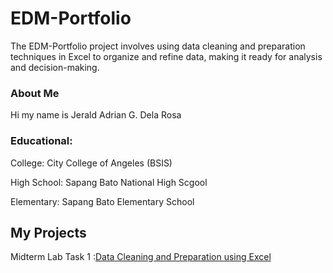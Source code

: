 # EDM-Portfolio
The EDM-Portfolio project involves using data cleaning and preparation techniques in Excel to organize and refine data, making it ready for analysis and decision-making.
### About Me 
Hi my name is Jerald Adrian G. Dela Rosa
### Educational:
College: City College of Angeles (BSIS)

High School: Sapang Bato National High Scgool

Elementary: Sapang Bato Elementary School
## My Projects
Midterm Lab Task 1 :[Data Cleaning and Preparation using Excel](Midterm%20Lab%20Task%201/task1.md)
